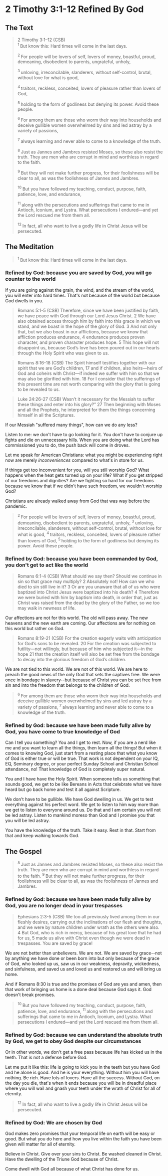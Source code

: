 # 2 Timothy 3:1-12 Refined By God

## The Text

>2 Timothy 3:1–12 (CSB)  
><sup> 1 </sup> But know this: Hard times will come in the last days. 
>
><sup> 2 </sup> For people will be lovers of self, lovers of money, boastful, proud, demeaning, disobedient to parents, ungrateful, unholy, 
>
><sup> 3 </sup> unloving, irreconcilable, slanderers, without self-control, brutal, without love for what is good, 
>
><sup> 4 </sup> traitors, reckless, conceited, lovers of pleasure rather than lovers of God, 
>
><sup> 5 </sup> holding to the form of godliness but denying its power. Avoid these people. 
>
><sup> 6 </sup> For among them are those who worm their way into households and deceive gullible women overwhelmed by sins and led astray by a variety of passions, 
>
><sup> 7 </sup> always learning and never able to come to a knowledge of the truth. 
>
><sup> 8 </sup> Just as Jannes and Jambres resisted Moses, so these also resist the truth. They are men who are corrupt in mind and worthless in regard to the faith. 
>
><sup> 9 </sup> But they will not make further progress, for their foolishness will be clear to all, as was the foolishness of Jannes and Jambres. 
>
><sup> 10 </sup> But you have followed my teaching, conduct, purpose, faith, patience, love, and endurance, 
>
><sup> 11 </sup> along with the persecutions and sufferings that came to me in Antioch, Iconium, and Lystra. What persecutions I endured—and yet the Lord rescued me from them all. 
>
><sup> 12 </sup> In fact, all who want to live a godly life in Christ Jesus will be persecuted. 

## The Meditation

><sup> 1 </sup> But know this: Hard times will come in the last days. 

### Refined by God: because you are saved by God, you will go counter to the world

If you are going against the grain, the wind, and the stream of the world, you will enter into hard times. That's not because of the world but because God dwells in you.

>Romans 5:1-5 (CSB) Therefore, since we have been justified by faith, we have peace with God through our Lord Jesus Christ. 2 We have also obtained access through him by faith into this grace in which we stand, and we boast in the hope of the glory of God. 3 And not only that, but we also boast in our afflictions, because we know that affliction produces endurance, 4 endurance produces proven character, and proven character produces hope. 5 This hope will not disappoint us, because God’s love has been poured out in our hearts through the Holy Spirit who was given to us.

>Romans 8:16-18 (CSB) The Spirit himself testifies together with our spirit that we are God’s children, 17 and if children, also heirs—heirs of God and coheirs with Christ—if indeed we suffer with him so that we may also be glorified with him. 18 For I consider that the sufferings of this present time are not worth comparing with the glory that is going to be revealed to us.

>Luke 24:26-27 (CSB) Wasn’t it necessary for the Messiah to suffer these things and enter into his glory?” 27 Then beginning with Moses and all the Prophets, he interpreted for them the things concerning himself in all the Scriptures.

If our Messiah "suffered many things", how can we do any less?

Listen to me: we don't have to go looking for it. You don't have to conjure up fights and die on unnecessary hills. When you are doing what the Lord has commissioned you to do, the push back will come in droves.

Let me speak for American Christians: what you might be experiencing right now are merely *inconveniences* compared to what's in store for us.

If things get too inconvenient for you, will you still worship God? What happens when the heat gets turned up on your life? What if you get stripped of our freedoms and dignities? Are we fighting so hard for our freedoms because we know that if we didn't have such freedom, we wouldn't worship God?

Christians are already walked away from God that was way before the pandemic.

><sup> 2 </sup> For people will be lovers of self, lovers of money, boastful, proud, demeaning, disobedient to parents, ungrateful, unholy,  <sup> 3 </sup> unloving, irreconcilable, slanderers, without self-control, brutal, without love for what is good, <sup> 4 </sup> traitors, reckless, conceited, lovers of pleasure rather than lovers of God, <sup> 5 </sup> holding to the form of godliness but denying its power. Avoid these people. 

### Refined by God: because you have been commanded by God, you don't get to act like the world

>Romans 6:1-4 (CSB) What should we say then? Should we continue in sin so that grace may multiply? 2 Absolutely not! How can we who died to sin still live in it? 3 Or are you unaware that all of us who were baptized into Christ Jesus were baptized into his death? 4 Therefore we were buried with him by baptism into death, in order that, just as Christ was raised from the dead by the glory of the Father, so we too may walk in newness of life.

Our affections are not for this world. The old will pass away. The new heavens and the new earth are coming. Our affections are for nothing on this world but rather on God.

>Romans 8:19-21 (CSB) For the creation eagerly waits with anticipation for God’s sons to be revealed. 20 For the creation was subjected to futility—not willingly, but because of him who subjected it—in the hope 21 that the creation itself will also be set free from the bondage to decay into the glorious freedom of God’s children.

We are not tied to this world. We are not of this world. We are here to preach the good news of the only God that sets the captives free. We were once in bondage in slavery--but because of Christ you can be set free from sin and into the freedom that belongs to the children of God.

><sup> 6 </sup> For among them are those who worm their way into households and deceive gullible women overwhelmed by sins and led astray by a variety of passions, <sup> 7 </sup> always learning and never able to come to a knowledge of the truth. 

### Refined by God: because we have been made fully alive by God, you have come to true knowledge of God

Can I tell you something? You and I get to rest. Now, if you are a nerd like me and you want to learn all the things, then learn all the things! But when it comes to knowing God, just start from a resting place that what you know of God is either true or will be true. That work is not dependent on your IQ, EQ, Seminary degree, or your perfect Sunday School and Christian School attendance, no! That knowledge of God is completely super natural. 

You and I have have the Holy Spirit. When someone tells us something that sounds good, we get to be like Bereans in Acts that celebrate what we have heard but go back home and test it all against Scripture. 

We don't have to be gullible. We have God dwelling in us. We get to test everything against his perfect word. We get to listen to him way more than we get to listen to everyone around us. Do that and I am certain you will not be led astray. Listen to mankind moreso than God and I promise you that you will be led astray.

You have the knowledge of the truth. Take it easy. Rest in that. Start from that and keep walking towards God.

## The Gospel

><sup> 8 </sup> Just as Jannes and Jambres resisted Moses, so these also resist the truth. They are men who are corrupt in mind and worthless in regard to the faith. <sup> 9 </sup> But they will not make further progress, for their foolishness will be clear to all, as was the foolishness of Jannes and Jambres. 

### Refined by God: because we have been made fully alive by God, you are no longer dead in your trespasses

>Ephesians 2:3-5 (CSB) We too all previously lived among them in our fleshly desires, carrying out the inclinations of our flesh and thoughts, and we were by nature children under wrath as the others were also. 4 But God, who is rich in mercy, because of his great love that he had for us, 5 made us alive with Christ even though we were dead in trespasses. You are saved by grace!

We are not better than unbelievers. We are not. We are saved by grace--not by anything we have done or been born into but only because of the grace of God, who looked up us, saw us in our weakness, depravity, wickedness, and sinfulness, and saved us and loved us and restored us and will bring us home.

And if Romans 8:30 is true and the promises of God are yes and amen, then that work of bringing us home is a done deal because God says it. God doesn't break promises.

><sup> 10 </sup> But you have followed my teaching, conduct, purpose, faith, patience, love, and endurance, <sup> 11 </sup> along with the persecutions and sufferings that came to me in Antioch, Iconium, and Lystra. What persecutions I endured—and yet the Lord rescued me from them all. 

### Refined by God: because we can understand the absolute truth by God, we get to obey God despite our circumstances

Or in other words, we don't get a free pass because life has kicked us in the teeth. That is not a defense before God.

Let me put it like this: life is going to kick you in the teeth but you have God and he alone is good. And he is your everything. Without him you will have nothing. Be rich. Have lots of lovers. Have all the success. Without God, on the day you die, that's when it ends because you will be in dreadful place where you will wail and gnash your teeth under the wrath of Christ for all of eternity.

><sup> 12 </sup> In fact, all who want to live a godly life in Christ Jesus will be persecuted. 

### Refined by God: We are chosen by God

God makes zero promises that your temporal life on earth will be easy or good. But what you do here and how you live within the faith you have been given will matter for all of eternity.

Believe in Christ. Give over your sins to Christ. Be washed cleaned in Christ. Have the dwelling of the Triune God because of Christ. 

Come dwell with God all because of what Christ has done for us.

